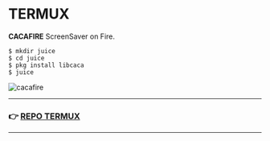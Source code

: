 # TERMUX
**CACAFIRE** ScreenSaver on Fire.

```
$ mkdir juice 
$ cd juice
$ pkg install libcaca
$ juice
```

![cacafire](https://user-images.githubusercontent.com/80227002/111638836-01b34900-87fb-11eb-9ed6-30ee2f7a6830.jpeg)

<hr>

### :point_right: [REPO TERMUX](https://yanlimeng.github.io/TERMUX)

<hr>
